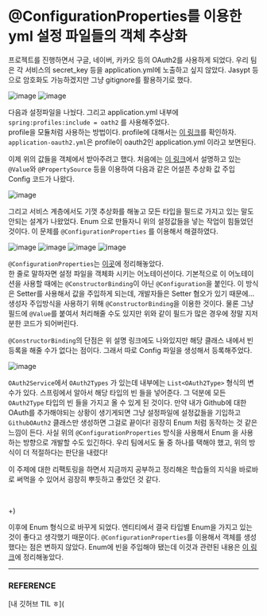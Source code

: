 # @ConfigurationProperties를 이용한 yml 설정 파일들의 객체 추상화

 프로젝트를 진행하면서 구글, 네이버, 카카오 등의 OAuth2를 사용하게 되었다. 우리 팀은 각 서비스의 secret_key 등을 application.yml에 노출하고 싶지 않았다. Jasypt 등으로 암호화도 가능하겠지만 그냥 gitignore를 활용하기로 했다.  

![image](https://user-images.githubusercontent.com/45073750/124920166-02821c00-e032-11eb-937c-177b55a135e5.png)
![image](https://user-images.githubusercontent.com/45073750/124920390-3c532280-e032-11eb-89c5-265f8b81919a.png)

다음과 설정파일을 나눴다. 그리고 application.yml 내부에 ``spring:profiles:include = oath2`` 를 사용해주었다.  
profile을 모듈처럼 사용하는 방법이다. profile에 대해서는 [이 링크](https://bepoz-study-diary.tistory.com/371)를 확인하자. ``application-oauth2.yml``은 profile이 oauth2인 application.yml 이라고 보면된다.  

이제 위의 값들을 객체에서 받아주려고 했다. 처음에는  [이 링크](https://bepoz-study-diary.tistory.com/362)에서 설명하고 있는 ``@Value``와 ``@PropertySource`` 등을 이용하여 다음과 같은 어설픈 추상화 값 주입 Config 코드가 나왔다.  

![image](https://user-images.githubusercontent.com/45073750/124921369-49244600-e033-11eb-928e-385ff351d76a.png)

그리고 서비스 계층에서도 기껏 추상화를 해놓고 모든 타입을 필드로 가지고 있는 말도 안되는 설계가 나왔었다. Enum 으로 만들자니 위의 설정값들을 넣는 작업이 힘들었던 것이다. 이 문제를 ``@ConfigurationProperties`` 를 이용해서 해결하였다.  

![image](https://user-images.githubusercontent.com/45073750/124922525-8b9a5280-e034-11eb-84ae-c72f77a214d1.png)
![image](https://user-images.githubusercontent.com/45073750/124922567-93f28d80-e034-11eb-912f-90bd04baff7c.png)
![image](https://user-images.githubusercontent.com/45073750/124922598-9bb23200-e034-11eb-993c-cb6c0363b583.png)
![image](https://user-images.githubusercontent.com/45073750/124922633-a53b9a00-e034-11eb-9245-be337bbaf6fa.png)

``@ConfigurationProperties``는 [이곳](https://bepoz-study-diary.tistory.com/370)에 정리해놓았다.  
한 줄로 말하자면 설정 파일을 객체화 시키는 어노테이션이다. 기본적으로 이 어노테이션을 사용할 때에는 ``@ConstructorBinding``이 아닌  ``@Configuration``을 붙인다. 이 방식은 Setter를 사용해서 값을 주입하게 되는데, 개발자들은 Setter 혐오가 있기 때문에... 생성자 주입방식을 사용하기 위해 ``@ConstructorBinding``을 이용한 것이다. 물론 그냥 필드에 ``@Value``를 붙여서 처리해줄 수도 있지만 위와 같이 필드가 많은 경우에 정말 지저분한 코드가 되어버린다.  

``@ConstructorBinding``의 단점은 위 설명 링크에도 나와있지만 해당 클래스 내에서 빈 등록을 해줄 수가 없다는 점이다. 그래서 따로 Config 파일을 생성해서 등록해주었다.  

![image](https://user-images.githubusercontent.com/45073750/124923758-b9cc6200-e035-11eb-80bf-2abd0f69aa9d.png)

``OAuth2Service``에서 ``OAuth2Types`` 가 있는데 내부에는 ``List<OAuth2Type>`` 형식의 변수가 있다. 스프링에서 알아서 해당 타입의 빈 들을 넣어준다. 그 덕분에 모든 ``OAuth2Type`` 타입의 빈 들을 가지고 올 수 있게 된 것이다. 만약 내가 Github에 대한 OAuth를 추가해야되는 상황이 생기게되면 그냥 설정파일에 설정값들을 기입하고  ``GithubOAuth2`` 클래스만 생성하면 그걸로 끝이다! 굉장히 Enum 처럼 동작하는 것 같은 느낌이 든다. 사실 위의 ``@ConfigurationProperties`` 방식을 사용해서 Enum 을 사용하는 방향으로 개발할 수도 있긴하다. 우리 팀에서도 둘 중 하나를 택해야 했고, 위의 방식이 더 적절하다는 판단을 내렸다!  

이 주제에 대한 리팩토링을 하면서 지금까지 공부하고 정리해온 학습들의 지식을 바로바로 써먹을 수 있어서 굉장히 뿌듯하고 좋았던 것 같다.  

<br/>

+)

이후에 Enum 형식으로 바꾸게 되었다. 엔티티에서 결국 타입별 Enum을 가지고 있는 것이 좋다고 생각했기 때문이다. ``@ConfigurationProperties``를 이용해서 객체를 생성했다는 점은 변하지 않았다. Enum에 빈을 주입해야 됐는데 이것과 관련된 내용은 [이 링크](https://bepoz-study-diary.tistory.com/380?category=833598)에 정리해놓았다.  

***

### REFERENCE

[내 깃허브 TIL ㅎ](
